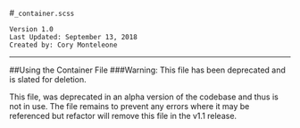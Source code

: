 #`_container.scss`
```
Version 1.0
Last Updated: September 13, 2018
Created by: Cory Monteleone
```
***
##Using the Container File
###Warning: This file has been deprecated and is slated for deletion.

This file, was deprecated in an alpha version of the codebase and thus is not in use. The file remains to prevent any errors where it may be referenced but refactor will remove this file in the v1.1 release.